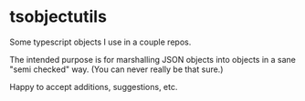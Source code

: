 # tsobjectutils
Some typescript objects I use in a couple repos.

The intended purpose is for marshalling JSON objects into objects in a sane "semi checked" way. (You can never really 
be that sure.) 

Happy to accept additions, suggestions, etc.
